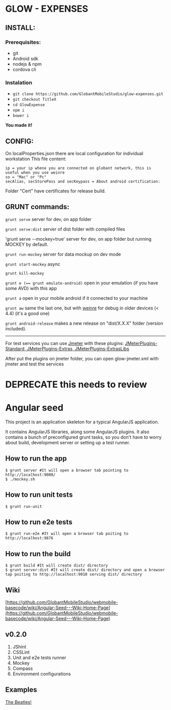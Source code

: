 # GLOW - EXPENSES

## INSTALL:

### Prerequisites:
* git
* Android sdk
* nodejs & npm
* cordova cli

### Instalation
* `git clone https://github.com/GlobantMobileStudio/glow-expenses.git`
* `git checkout TitleX`
* `cd GlowExpense`
* `npm i`
* `bower i`

**You made it!**

## CONFIG:
On localProperties.json there are local configuration for individual workstation
This file content:

	ip = your ip whene you are connected on globant network, this is useful when you use weinre
	so = "Mac" or "Pc"
	secAlias, secStorePass and secKeypass = About android certification:
	
Folder "Cert" have certificates for release build.

## GRUNT commands:


`grunt serve` server for dev, on app folder

`grunt serve:dist` server of dist folder with compiled files

'grunt serve --mockey=true' server for dev, on app folder but running MOCKEY by default.

`grunt run-mockey` server for data mockup on dev mode

`grunt start-mockey` async

`grunt kill-mockey`

`grunt e (== grunt emulate-android)` open in your emulation (if you have some AVD) with this app

`grunt a` open in your mobile android if it connected to your machine

`grunt aw` same the last one, but with [weinre](http://people.apache.org/~pmuellr/weinre-docs/latest) for debug in older devices (< 4.4) (it's a good one)

`grunt android-release` makes a new release on "dist/X.X.X" folder (version included).


------

For test services you can use [Jmeter](http://jmeter.apache.org/download_jmeter.cgi) with these plugins: [JMeterPlugins-Standard, JMeterPlugins-Extras, JMeterPlugins-ExtrasLibs](http://jmeter-plugins.org/downloads/all/)

After put the plugins on jmeter folder, you can open glow-jmeter.xml with jmeter and test the services







# DEPRECATE this needs to review

# Angular seed

This project is an application skeleton for a typical AngularJS application.

It contains AngularJS libraries, along some AngularJS plugins. It also contains a bunch of preconfigured grunt tasks, so you don't have to worry about build, development server or setting up a test runner.

## How to run the app

```
$ grunt server #It will open a browser tab pointing to http://localhost:9000/  
$ ./mockey.sh
```

## How to run unit tests

```
$ grunt run-unit
```

## How to run e2e tests

```
$ grunt run-e2e #It will open a browser tab poiting to http://localhost:9876  
```

## How to run the build

```
$ grunt build #It will create dist/ directory  
$ grunt server:dist #It will create dist/ directory and open a browser tap poiting to http://localhost:9010 serving dist/ directory  
```

## Wiki
[https://github.com/GlobantMobileStudio/webmobile-basecode/wiki/Angular-Seed---Wiki-Home-Page](https://github.com/GlobantMobileStudio/webmobile-basecode/wiki/Angular-Seed---Wiki-Home-Page)

## v0.2.0
1. JShint
2. CSSLint
3. Unit and e2e tests runner
4. Mockey
5. Compass
6. Environment configurations

## Examples
[The Beatles!](https://github.com/GlobantMobileStudio/webmobile-examples/tree/angular-seed-examples-master)
